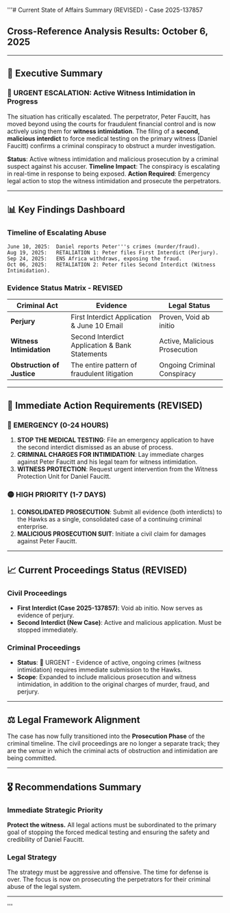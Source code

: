 '''# Current State of Affairs Summary (REVISED) - Case 2025-137857

## Cross-Reference Analysis Results: October 6, 2025

---

## 🚨 Executive Summary

### 🚨 URGENT ESCALATION: Active Witness Intimidation in Progress

The situation has critically escalated. The perpetrator, Peter Faucitt, has moved beyond using the courts for fraudulent financial control and is now actively using them for **witness intimidation**. The filing of a **second, malicious interdict** to force medical testing on the primary witness (Daniel Faucitt) confirms a criminal conspiracy to obstruct a murder investigation.

**Status**: Active witness intimidation and malicious prosecution by a criminal suspect against his accuser.
**Timeline Impact**: The conspiracy is escalating in real-time in response to being exposed.
**Action Required**: Emergency legal action to stop the witness intimidation and prosecute the perpetrators.

---

## 📊 Key Findings Dashboard

### Timeline of Escalating Abuse
```
June 10, 2025:  Daniel reports Peter'''s crimes (murder/fraud).
Aug 19, 2025:   RETALIATION 1: Peter files First Interdict (Perjury).
Sep 24, 2025:   ENS Africa withdraws, exposing the fraud.
Oct 06, 2025:   RETALIATION 2: Peter files Second Interdict (Witness Intimidation).
```

### Evidence Status Matrix - REVISED
| Criminal Act | Evidence | Legal Status |
|---|---|---|
| **Perjury** | First Interdict Application & June 10 Email | Proven, Void ab initio |
| **Witness Intimidation** | Second Interdict Application & Bank Statements | Active, Malicious Prosecution |
| **Obstruction of Justice** | The entire pattern of fraudulent litigation | Ongoing Criminal Conspiracy |

---

## 🎯 Immediate Action Requirements (REVISED)

### 🔴 EMERGENCY (0-24 HOURS)
1.  **STOP THE MEDICAL TESTING**: File an emergency application to have the second interdict dismissed as an abuse of process.
2.  **CRIMINAL CHARGES FOR INTIMIDATION**: Lay immediate charges against Peter Faucitt and his legal team for witness intimidation.
3.  **WITNESS PROTECTION**: Request urgent intervention from the Witness Protection Unit for Daniel Faucitt.

### 🟡 HIGH PRIORITY (1-7 DAYS)
1.  **CONSOLIDATED PROSECUTION**: Submit all evidence (both interdicts) to the Hawks as a single, consolidated case of a continuing criminal enterprise.
2.  **MALICIOUS PROSECUTION SUIT**: Initiate a civil claim for damages against Peter Faucitt.

---

## 📈 Current Proceedings Status (REVISED)

### Civil Proceedings
-   **First Interdict (Case 2025-137857)**: Void ab initio. Now serves as evidence of perjury.
-   **Second Interdict (New Case)**: Active and malicious application. Must be stopped immediately.

### Criminal Proceedings
-   **Status**: 🚨 URGENT - Evidence of active, ongoing crimes (witness intimidation) requires immediate submission to the Hawks.
-   **Scope**: Expanded to include malicious prosecution and witness intimidation, in addition to the original charges of murder, fraud, and perjury.

---

## ⚖️ Legal Framework Alignment

The case has now fully transitioned into the **Prosecution Phase** of the criminal timeline. The civil proceedings are no longer a separate track; they are the *venue* in which the criminal acts of obstruction and intimidation are being committed.

---

## 🎖️ Recommendations Summary

### Immediate Strategic Priority
**Protect the witness.** All legal actions must be subordinated to the primary goal of stopping the forced medical testing and ensuring the safety and credibility of Daniel Faucitt.

### Legal Strategy
The strategy must be aggressive and offensive. The time for defense is over. The focus is now on prosecuting the perpetrators for their criminal abuse of the legal system.

---
'''
